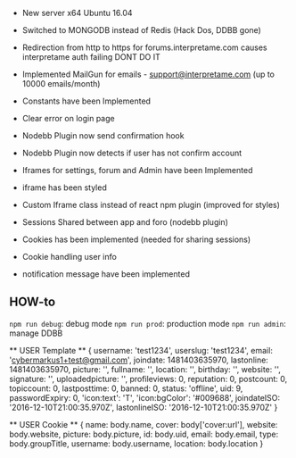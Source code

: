 - New server x64 Ubuntu 16.04
- Switched to MONGODB instead of Redis (Hack Dos, DDBB gone)
- Redirection from http to https for forums.interpretame.com causes interpretame auth failing DONT DO IT
- Implemented MailGun for emails - support@interpretame.com (up to 10000 emails/month)
- Constants have been Implemented
- Clear error on login page

- Nodebb Plugin now send confirmation hook
- Nodebb Plugin now detects if user has not confirm account
- Iframes for settings, forum and Admin have been Implemented
- iframe has been styled
- Custom Iframe class instead of react npm plugin (improved for styles)
- Sessions Shared between app and foro (nodebb plugin)
- Cookies has been implemented (needed for sharing sessions)
- Cookie handling user info
- notification message have been implemented 

## HOW-to
`npm run debug`: debug mode
`npm run prod`: production mode
`npm run admin`: manage DDBB

** USER Template **
{ 
    username: 'test1234',
    userslug: 'test1234',
    email: 'cybermarkus1+test@gmail.com',
    joindate: 1481403635970,
    lastonline: 1481403635970,
    picture: '',
    fullname: '',
    location: '',
    birthday: '',
    website: '',
    signature: '',
    uploadedpicture: '',
    profileviews: 0,
    reputation: 0,
    postcount: 0,
    topiccount: 0,
    lastposttime: 0,
    banned: 0,
    status: 'offline',
    uid: 9,
    passwordExpiry: 0,
    'icon:text': 'T',
    'icon:bgColor': '#009688',
    joindateISO: '2016-12-10T21:00:35.970Z',
    lastonlineISO: '2016-12-10T21:00:35.970Z' 
}

** USER Cookie **
{
    name: body.name,
    cover: body['cover:url'],
    website: body.website,
    picture: body.picture,
    id: body.uid,
    email: body.email,
    type: body.groupTitle,
    username: body.username,
    location: body.location
}